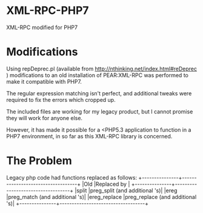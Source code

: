 # XML-RPC-PHP7
XML-RPC modified for PHP7

# Modifications
Using repDeprec.pl (available from http://nthinking.net/index.html#reDeprec )
modifications to an old installation of PEAR:XML-RPC was performed to make it
compatible with PHP7.

The regular expression matching isn't perfect, and additional tweaks were
required to fix the errors which cropped up. 

The included files are working for my legacy product, but I cannot promise they will
work for anyone else.

However, it has made it possible for a <PHP5.3 application to function in a PHP7
environment, in so far as this XML-RPC library is concerned.

# The Problem
Legacy php code had functions replaced as follows:
+---------------+-----------------------------------+
|Old		|Replaced by                        |
+---------------+-----------------------------------+
|split		|preg_split	(and additional \'s)|
|ereg		|preg_match	(and additional \'s)|
|ereg_replace	|preg_replace	(and additional \'s)|
+---------------+-----------------------------------+
